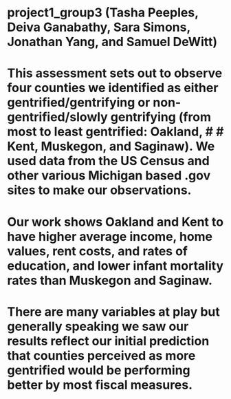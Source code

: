 # project1_group3 (Tasha Peeples, Deiva Ganabathy, Sara Simons, Jonathan Yang, and Samuel DeWitt)


# This assessment sets out to observe four counties we identified as either gentrified/gentrifying or non-gentrified/slowly gentrifying (from most to least gentrified: Oakland, # # Kent, Muskegon, and Saginaw). We used data from the US Census and other various Michigan based .gov sites to make our observations.

# Our work shows Oakland and Kent to have higher average income, home values, rent costs, and rates of education, and lower infant mortality rates than Muskegon and Saginaw.
# There are many variables at play but generally speaking we saw our results reflect our initial prediction that counties perceived as more gentrified would be performing better by most fiscal measures.
